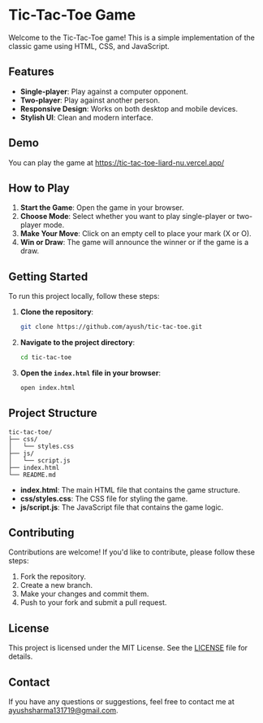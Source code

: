  # Tic-Tac-Toe Game

Welcome to the Tic-Tac-Toe game! This is a simple implementation of the classic game using HTML, CSS, and JavaScript.

## Features

- **Single-player**: Play against a computer opponent.
- **Two-player**: Play against another person.
- **Responsive Design**: Works on both desktop and mobile devices.
- **Stylish UI**: Clean and modern interface.

## Demo

You can play the game at https://tic-tac-toe-liard-nu.vercel.app/

## How to Play

1. **Start the Game**: Open the game in your browser.
2. **Choose Mode**: Select whether you want to play single-player or two-player mode.
3. **Make Your Move**: Click on an empty cell to place your mark (X or O).
4. **Win or Draw**: The game will announce the winner or if the game is a draw.

## Getting Started

To run this project locally, follow these steps:

1. **Clone the repository**:

   ```sh
   git clone https://github.com/ayush/tic-tac-toe.git
   ```

2. **Navigate to the project directory**:

   ```sh
   cd tic-tac-toe
   ```

3. **Open the `index.html` file in your browser**:

   ```sh
   open index.html
   ```

## Project Structure

```
tic-tac-toe/
├── css/
│   └── styles.css
├── js/
│   └── script.js
├── index.html
└── README.md
```

- **index.html**: The main HTML file that contains the game structure.
- **css/styles.css**: The CSS file for styling the game.
- **js/script.js**: The JavaScript file that contains the game logic.

## Contributing

Contributions are welcome! If you'd like to contribute, please follow these steps:

1. Fork the repository.
2. Create a new branch.
3. Make your changes and commit them.
4. Push to your fork and submit a pull request.

## License

This project is licensed under the MIT License. See the [LICENSE](LICENSE) file for details.

## Contact

If you have any questions or suggestions, feel free to contact me at [ayushsharma131719@gmail.com](mailto:ayushsharma131719@gmail.com).
